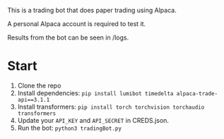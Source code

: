 This is a trading bot that does paper trading using Alpaca.

A personal Alpaca account is required to test it. 

Results from the bot can be seen in /logs.

# Start
1. Clone the repo
2. Install dependencies: `pip install lumibot timedelta alpaca-trade-api==3.1.1`
3. Install transformers: `pip install torch torchvision torchaudio transformers`
4. Update your `API_KEY` and `API_SECRET` in CREDS.json.
5. Run the bot: `python3 tradingBot.py` 
